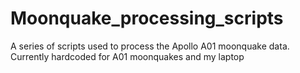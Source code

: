# Moonquake_processing_scripts
A series of scripts used to process the Apollo A01 moonquake data. Currently hardcoded for A01 moonquakes and my laptop
